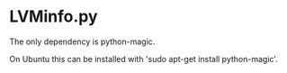 LVMinfo.py
==========
The only dependency is python-magic.

On Ubuntu this can be installed with 'sudo apt-get install python-magic'.
